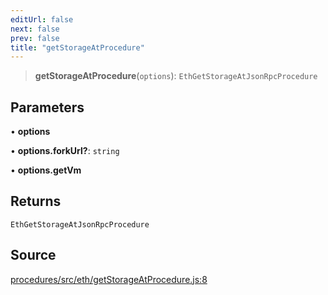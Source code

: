 ```yaml
---
editUrl: false
next: false
prev: false
title: "getStorageAtProcedure"
---
```


> **getStorageAtProcedure**(`options`): `EthGetStorageAtJsonRpcProcedure`

## Parameters

• **options**

• **options\.forkUrl?**: `string`

• **options\.getVm**

## Returns

`EthGetStorageAtJsonRpcProcedure`

## Source

[procedures/src/eth/getStorageAtProcedure.js:8](https://github.com/evmts/tevm-monorepo/blob/main/packages/procedures/src/eth/getStorageAtProcedure.js#L8)
